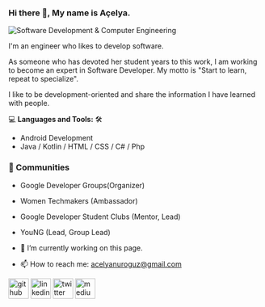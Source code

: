### Hi there 👋, My name is Açelya.
![Software Development & Computer Engineering](https://arturssmirnovs.github.io/github-profile-readme-generator/images/banner.png)

I'm an engineer who likes to develop software. 

As someone who has devoted her student years to this work, I am working to become an expert in Software Developer. My motto is "Start to learn, repeat to specialize".

I like to be development-oriented and share the information I have learned with people. 

💻 **Languages and Tools:** 🛠️<br>
- Android Development
- Java / Kotlin / HTML / CSS / C# / Php

### 🚀 Communities
- Google Developer Groups(Organizer)
- Women Techmakers (Ambassador)
- Google Developer Student Clubs (Mentor, Lead)
- YouNG (Lead, Group Lead)

- 🔭 I’m currently working on this page. 
- 📫 How to reach me: acelyanuroguz@gmail.com 


[<img src='https://cdn.jsdelivr.net/npm/simple-icons@3.0.1/icons/github.svg' alt='github' height='40'>](https://github.com/acelyanoguz)  [<img src='https://cdn.jsdelivr.net/npm/simple-icons@3.0.1/icons/linkedin.svg' alt='linkedin' height='40'>](https://www.linkedin.com/in/acelyanuroguz/)  [<img src='https://cdn.jsdelivr.net/npm/simple-icons@3.0.1/icons/twitter.svg' alt='twitter' height='40'>](https://twitter.com/acelyanoguz)  [<img src='https://cdn.jsdelivr.net/npm/simple-icons@3.0.1/icons/medium.svg' alt='medium' height='40'>](acelyaoguz)  


